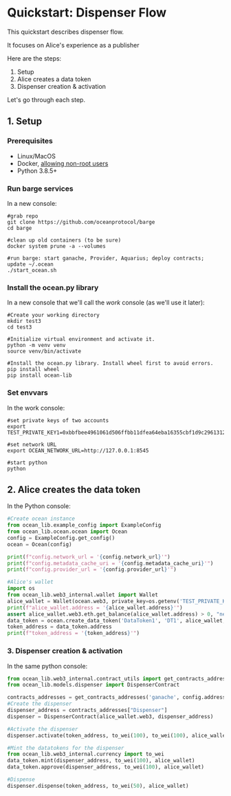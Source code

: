 <!--
Copyright 2021 Ocean Protocol Foundation
SPDX-License-Identifier: Apache-2.0
-->

# Quickstart: Dispenser Flow

This quickstart describes dispenser flow.

It focuses on Alice's experience as a publisher

Here are the steps:

1.  Setup
2.  Alice creates a data token
3.  Dispenser creation & activation

Let's go through each step.

## 1. Setup

### Prerequisites

-   Linux/MacOS
-   Docker, [allowing non-root users](https://www.thegeekdiary.com/run-docker-as-a-non-root-user/)
-   Python 3.8.5+

### Run barge services

In a new console:

```console
#grab repo
git clone https://github.com/oceanprotocol/barge
cd barge

#clean up old containers (to be sure)
docker system prune -a --volumes

#run barge: start ganache, Provider, Aquarius; deploy contracts; update ~/.ocean
./start_ocean.sh
```

### Install the ocean.py library

In a new console that we'll call the _work_ console (as we'll use it later):

```console
#Create your working directory
mkdir test3
cd test3

#Initialize virtual environment and activate it.
python -m venv venv
source venv/bin/activate

#Install the ocean.py library. Install wheel first to avoid errors.
pip install wheel
pip install ocean-lib
```

### Set envvars

In the work console:
```console
#set private keys of two accounts
export TEST_PRIVATE_KEY1=0xbbfbee4961061d506ffbb11dfea64eba16355cbf1d9c29613126ba7fec0aed5d

#set network URL
export OCEAN_NETWORK_URL=http://127.0.0.1:8545

#start python
python
```

## 2. Alice creates the data token


In the Python console:
```python
#Create ocean instance
from ocean_lib.example_config import ExampleConfig
from ocean_lib.ocean.ocean import Ocean
config = ExampleConfig.get_config()
ocean = Ocean(config)

print(f"config.network_url = '{config.network_url}'")
print(f"config.metadata_cache_uri = '{config.metadata_cache_uri}'")
print(f"config.provider_url = '{config.provider_url}'")

#Alice's wallet
import os
from ocean_lib.web3_internal.wallet import Wallet
alice_wallet = Wallet(ocean.web3, private_key=os.getenv('TEST_PRIVATE_KEY1'))
print(f"alice_wallet.address = '{alice_wallet.address}'")
assert alice_wallet.web3.eth.get_balance(alice_wallet.address) > 0, "need ETH"
data_token = ocean.create_data_token('DataToken1', 'DT1', alice_wallet, blob=ocean.config.metadata_cache_uri)
token_address = data_token.address
print(f"token_address = '{token_address}'")
```

### 3. Dispenser creation & activation

In the same python console:
```python
from ocean_lib.web3_internal.contract_utils import get_contracts_addresses
from ocean_lib.models.dispenser import DispenserContract

contracts_addresses = get_contracts_addresses('ganache', config.address_file)
#Create the dispenser
dispenser_address = contracts_addresses["Dispenser"]
dispenser = DispenserContract(alice_wallet.web3, dispenser_address)

#Activate the dispenser
dispenser.activate(token_address, to_wei(100), to_wei(100), alice_wallet)

#Mint the datatokens for the dispenser
from ocean_lib.web3_internal.currency import to_wei
data_token.mint(dispenser_address, to_wei(100), alice_wallet)
data_token.approve(dispenser_address, to_wei(100), alice_wallet)

#Dispense
dispenser.dispense(token_address, to_wei(50), alice_wallet)
```


